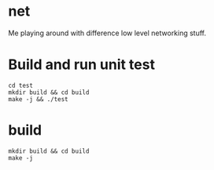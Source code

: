 # net
Me playing around with difference low level networking stuff.

# Build and run unit test
```
cd test
mkdir build && cd build
make -j && ./test
```

# build
```
mkdir build && cd build
make -j
```

